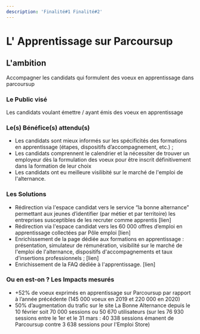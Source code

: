 ```yaml
---
description: 'Finalité#1 Finalité#2'
---
```


# L' Apprentissage sur Parcoursup

## **L'ambition**

Accompagner les candidats qui formulent des voeux en apprentissage dans parcoursup

### Le Public visé

Les candidats voulant émettre / ayant émis des voeux en apprentissage

### Le\(s\) Bénéfice\(s\) attendu\(s\)

* Les candidats sont mieux informés sur les spécificités des formations en apprentissage \(étapes, dispositifs d’accompagnement, etc.\) ;
* Les candidats comprennent le calendrier et la nécessiter de trouver un employeur dès la formulation des voeux pour être inscrit définitivement dans la formation de leur choix 
* Les candidats ont eu meilleure visilibité sur le marché de l'emploi de l'alternance.

### Les Solutions

* Rédirection via l'espace candidat vers le service “la bonne alternance” permettant aux jeunes d’identifier \(par métier et par territoire\) les entreprises susceptibles de les recruter comme apprentis \[lien\]
* Rédirection via l'espace candidat vers les 60 000 offres d’emploi en apprentissage collectées par Pôle emploi \[lien\]
* Enrichissement de la page dédiée aux formations en apprentissage : présentation, simulateur de rémunération, visibilité sur le marché de l'emploi de l'alternance, dispositifs d'accompagnements et taux d'insertions professionnels ; \[lien\]
* Enrichissement de la FAQ dédiée à l'apprentissage. \[lien\]

### Ou en est-on ? Les Impacts mesurés

* +52% de voeux exprimés en apprentissage sur Parcoursup par rapport à l’année précédente \(145 000 voeux en 2019 et 220 000 en 2020\)
* 50% d’augmentation du trafic sur le site La Bonne Alternance depuis le 10 février soit 70 000 sessions ou 50 670 utilisateurs \(sur les 76 930 sessions entre le 1er et le 31 mars : 40 338 sessions émanent de Parcoursup contre 3 638 sessions pour l'Emploi Store\)

